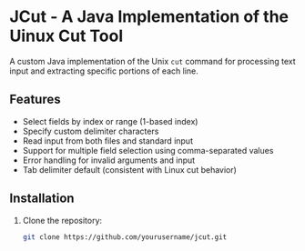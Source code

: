 # JCut - A Java Implementation of the Uinux Cut Tool

A custom Java implementation of the Unix `cut` command for processing text input and extracting specific portions of each line.

## Features

- Select fields by index or range (1-based index)
- Specify custom delimiter characters
- Read input from both files and standard input
- Support for multiple field selection using comma-separated values
- Error handling for invalid arguments and input
- Tab delimiter default (consistent with Linux cut behavior)

## Installation

1. Clone the repository:
   ```bash
   git clone https://github.com/yourusername/jcut.git
